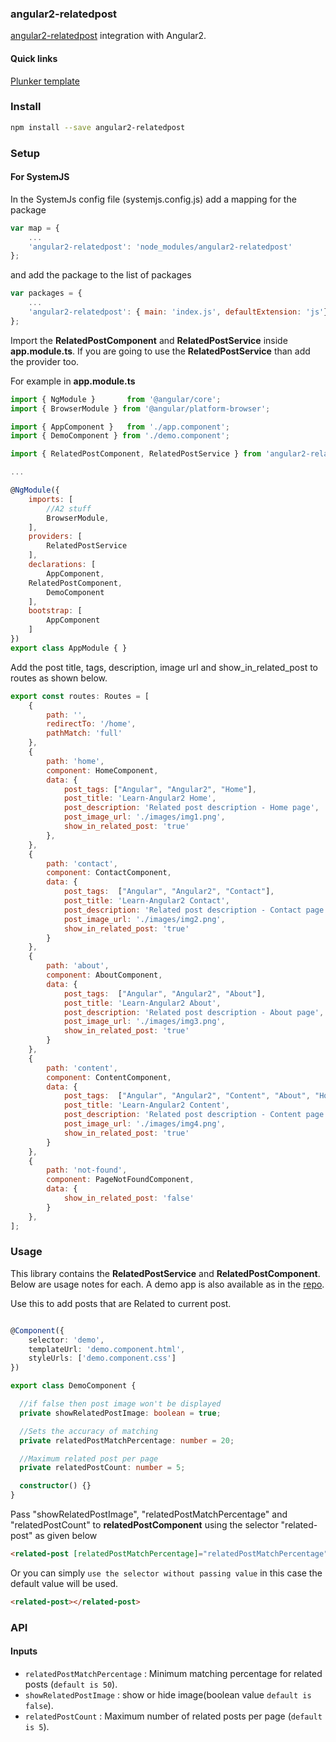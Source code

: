 ### angular2-relatedpost

[angular2-relatedpost](https://learn-angular2.com) integration with Angular2.

#### Quick links

[Plunker template](https://embed.plnkr.co/GwwH0Q4tbiYvboBuhLld/)

### Install

```bash
npm install --save angular2-relatedpost
```

### Setup

#### For SystemJS

In the SystemJs config file (systemjs.config.js) add a mapping for the package

```javascript
var map = {
    ...
    'angular2-relatedpost': 'node_modules/angular2-relatedpost'
};
```

and add the package to the list of packages

```javascript
var packages = {
    ...
    'angular2-relatedpost': { main: 'index.js', defaultExtension: 'js'}
};
```

Import the **RelatedPostComponent** and **RelatedPostService** inside **app.module.ts**. If you are going to use the **RelatedPostService** than add the provider too.

For example in **app.module.ts**

```javascript
import { NgModule }       from '@angular/core';
import { BrowserModule } from '@angular/platform-browser';

import { AppComponent }   from './app.component';
import { DemoComponent } from './demo.component';

import { RelatedPostComponent, RelatedPostService } from 'angular2-relatedpost/index';

...

@NgModule({
    imports: [
        //A2 stuff
        BrowserModule,
    ],
    providers: [
        RelatedPostService
    ],
    declarations: [
        AppComponent,
	RelatedPostComponent,
        DemoComponent
    ],
    bootstrap: [
        AppComponent
    ]
})
export class AppModule { }
```
Add the post title, tags, description, image url and show_in_related_post to routes as shown below.

```javascript
export const routes: Routes = [
	{
		path: '',
		redirectTo: '/home',
		pathMatch: 'full'
	},
	{
		path: 'home',
		component: HomeComponent,
		data: {
			post_tags: ["Angular", "Angular2", "Home"],
			post_title: 'Learn-Angular2 Home',
			post_description: 'Related post description - Home page',
			post_image_url: './images/img1.png',
			show_in_related_post: 'true'
		},
	},
	{
		path: 'contact',
		component: ContactComponent,
		data: {
			post_tags:  ["Angular", "Angular2", "Contact"],
			post_title: 'Learn-Angular2 Contact',
			post_description: 'Related post description - Contact page',
			post_image_url: './images/img2.png',
			show_in_related_post: 'true'
		}
	},
	{
		path: 'about',
		component: AboutComponent,
		data: {
			post_tags:  ["Angular", "Angular2", "About"],
			post_title: 'Learn-Angular2 About',
			post_description: 'Related post description - About page',
			post_image_url: './images/img3.png',
			show_in_related_post: 'true'
		}
	},
	{
		path: 'content',
		component: ContentComponent,
		data: {
			post_tags:  ["Angular", "Angular2", "Content", "About", "Home"],
			post_title: 'Learn-Angular2 Content',
			post_description: 'Related post description - Content page',
			post_image_url: './images/img4.png',
			show_in_related_post: 'true'
		}
	},
	{
		path: 'not-found',
		component: PageNotFoundComponent,
		data: {
			show_in_related_post: 'false'
		}
	},
];
```

### Usage

This library contains the **RelatedPostService** and **RelatedPostComponent**.
Below are usage notes for each. A demo app is also available as in the [repo](https://github.com/abhishek9180/angular2-relatedpost.git).

Use this to add posts that are Related to current post.

```typescript

@Component({
    selector: 'demo',
    templateUrl: 'demo.component.html',
    styleUrls: ['demo.component.css']
})

export class DemoComponent {

  //if false then post image won't be displayed
  private showRelatedPostImage: boolean = true;

  //Sets the accuracy of matching
  private relatedPostMatchPercentage: number = 20;

  //Maximum related post per page
  private relatedPostCount: number = 5;

  constructor() {}
}

```

Pass "showRelatedPostImage", "relatedPostMatchPercentage" and "relatedPostCount" to **relatedPostComponent** using the selector "related-post" as given below

```html
<related-post [relatedPostMatchPercentage]="relatedPostMatchPercentage" [showRelatedPostImage]="showRelatedPostImage" [relatedPostCount]="relatedPostCount"></related-post>
```
Or you can simply `use the selector without passing value` in this case the default value will be used.
```html
<related-post></related-post>
```

### API
#### Inputs

* `relatedPostMatchPercentage` : Minimum matching percentage for related posts (`default is 50`).
* `showRelatedPostImage` : show or hide image(boolean value `default is false`).
* `relatedPostCount` : Maximum number of related posts per page (`default is 5`).

